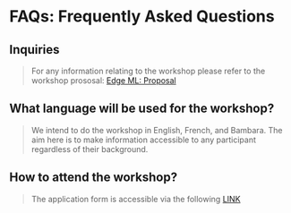# FAQs: Frequently Asked Questions

## Inquiries
> For any information relating to the workshop please refer to the workshop prososal: [Edge ML: Proposal](https://docs.google.com/document/d/1dgBsLMrqyAVxe4JV_jcRNG6UyznqPrUEtyD3ySehvsc/edit?usp=sharing)

## What language will be used for the workshop?
> We intend to do the workshop in English, French, and Bambara. The aim here is to make information accessible to any participant regardless of their background.

## How to attend the workshop?
> The application form is accessible via the following [LINK](../application/)
